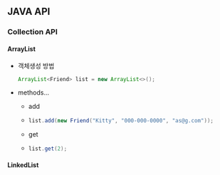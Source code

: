 ## JAVA API

### Collection API

#### ArrayList

* 객체생성 방법

  ```java
  ArrayList<Friend> list = new ArrayList<>();
  ```

* methods...

  * add 

  * ```java
    list.add(new Friend("Kitty", "000-000-0000", "as@g.com"));
    ```

  * get

  * ```java
    list.get(2);
    ```

    





#### LinkedList

